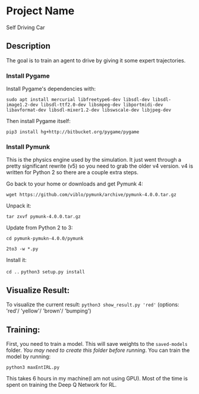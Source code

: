 # Project Name
Self Driving Car

## Description
The goal is to train an agent to drive by giving it some expert trajectories.

### Install Pygame

Install Pygame's dependencies with:

`sudo apt install mercurial libfreetype6-dev libsdl-dev libsdl-image1.2-dev libsdl-ttf2.0-dev libsmpeg-dev libportmidi-dev libavformat-dev libsdl-mixer1.2-dev libswscale-dev libjpeg-dev`

Then install Pygame itself:

`pip3 install hg+http://bitbucket.org/pygame/pygame`

### Install Pymunk

This is the physics engine used by the simulation. It just went through a pretty significant rewrite (v5) so you need to grab the older v4 version. v4 is written for Python 2 so there are a couple extra steps.

Go back to your home or downloads and get Pymunk 4:

`wget https://github.com/viblo/pymunk/archive/pymunk-4.0.0.tar.gz`

Unpack it:

`tar zxvf pymunk-4.0.0.tar.gz`

Update from Python 2 to 3:

`cd pymunk-pymukn-4.0.0/pymunk`

`2to3 -w *.py`

Install it:

`cd ..`
`python3 setup.py install`

## Visualize Result:
To visualize the current result: `python3 show_result.py 'red'` (options: 'red'/ 'yellow'/ 'brown'/ 'bumping')

## Training:
First, you need to train a model. This will save weights to the `saved-models` folder. *You may need to create this folder before running*. You can train the model by running:

`python3 maxEntIRL.py`

This takes 6 hours in my machine(I am not using GPU). Most of the time is spent on training the Deep Q Network for RL.